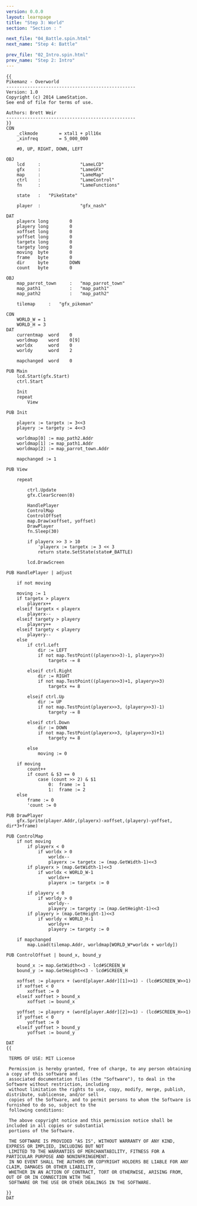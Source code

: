 ```yaml
---
version: 0.0.0
layout: learnpage
title: "Step 3: World"
section: "Section : "

next_file: "04_Battle.spin.html"
next_name: "Step 4: Battle"

prev_file: "02_Intro.spin.html"
prev_name: "Step 2: Intro"
---
```


    {{
    Pikemanz - Overworld
    -------------------------------------------------
    Version: 1.0
    Copyright (c) 2014 LameStation.
    See end of file for terms of use.

    Authors: Brett Weir
    -------------------------------------------------
    }}
    CON
        _clkmode        = xtal1 + pll16x
        _xinfreq        = 5_000_000

        #0, UP, RIGHT, DOWN, LEFT

    OBJ
        lcd     :               "LameLCD"
        gfx     :               "LameGFX"
        map     :               "LameMap"
        ctrl    :               "LameControl"
        fn      :               "LameFunctions"

        state   :   "PikeState"

        player  :               "gfx_nash"

    DAT
        playerx long        0
        playery long        0
        xoffset long        0
        yoffset long        0
        targetx long        0
        targety long        0
        moving  byte        0
        frame   byte        0
        dir     byte        DOWN
        count   byte        0

    OBJ
        map_parrot_town     :   "map_parrot_town"
        map_path1           :   "map_path1"
        map_path2           :   "map_path2"

        tilemap     :   "gfx_pikeman"

    CON
        WORLD_W = 1
        WORLD_H = 3
    DAT
        currentmap  word    0
        worldmap    word    0[9]
        worldx      word    0
        worldy      word    2

        mapchanged  word    0

    PUB Main
        lcd.Start(gfx.Start)
        ctrl.Start

        Init
        repeat
            View

    PUB Init

        playerx := targetx := 3<<3
        playery := targety := 4<<3

        worldmap[0] := map_path2.Addr
        worldmap[1] := map_path1.Addr
        worldmap[2] := map_parrot_town.Addr

        mapchanged := 1

    PUB View

        repeat

            ctrl.Update
            gfx.ClearScreen(0)

            HandlePlayer
            ControlMap
            ControlOffset
            map.Draw(xoffset, yoffset)
            DrawPlayer
            fn.Sleep(30)

            if playerx >> 3 > 10
                'playerx := targetx := 3 << 3
                return state.SetState(state#_BATTLE)

            lcd.DrawScreen

    PUB HandlePlayer | adjust

        if not moving

        moving := 1
        if targetx > playerx
            playerx++
        elseif targetx < playerx
            playerx--
        elseif targety > playery
            playery++
        elseif targety < playery
            playery--
        else
            if ctrl.Left
                dir := LEFT
                if not map.TestPoint((playerx>>3)-1, playery>>3)
                    targetx -= 8

            elseif ctrl.Right
                dir := RIGHT
                if not map.TestPoint((playerx>>3)+1, playery>>3)
                    targetx += 8

            elseif ctrl.Up
                dir := UP
                if not map.TestPoint(playerx>>3, (playery>>3)-1)
                    targety -= 8

            elseif ctrl.Down
                dir := DOWN
                if not map.TestPoint(playerx>>3, (playery>>3)+1)
                    targety += 8

            else
                moving := 0

        if moving
            count++
            if count & $3 == 0
                case (count >> 2) & $1
                    0:  frame := 1
                    1:  frame := 2
        else
            frame := 0
            'count := 0

    PUB DrawPlayer
        gfx.Sprite(player.Addr,(playerx)-xoffset,(playery)-yoffset, dir*3+frame)

    PUB ControlMap
        if not moving
            if playerx < 0
                if worldx > 0
                    worldx--
                    playerx := targetx := (map.GetWidth-1)<<3
            if playerx > (map.GetWidth-1)<<3
                if worldx < WORLD_W-1
                    worldx++
                    playerx := targetx := 0

            if playery < 0
                if worldy > 0
                    worldy--
                    playery := targety := (map.GetHeight-1)<<3
            if playery > (map.GetHeight-1)<<3
                if worldy < WORLD_H-1
                    worldy++
                    playery := targety := 0

        if mapchanged
            map.Load(tilemap.Addr, worldmap[WORLD_W*worldx + worldy])

    PUB ControlOffset | bound_x, bound_y

        bound_x := map.GetWidth<<3 - lcd#SCREEN_W
        bound_y := map.GetHeight<<3 - lcd#SCREEN_H

        xoffset := playerx + (word[player.Addr][1]>>1) - (lcd#SCREEN_W>>1)
        if xoffset < 0
            xoffset := 0
        elseif xoffset > bound_x
            xoffset := bound_x

        yoffset := playery + (word[player.Addr][2]>>1) - (lcd#SCREEN_H>>1)
        if yoffset < 0
            yoffset := 0
        elseif yoffset > bound_y
            yoffset := bound_y

    DAT
    {{

     TERMS OF USE: MIT License

     Permission is hereby granted, free of charge, to any person obtaining a copy of this software and
     associated documentation files (the "Software"), to deal in the Software without restriction, including
     without limitation the rights to use, copy, modify, merge, publish, distribute, sublicense, and/or sell
     copies of the Software, and to permit persons to whom the Software is furnished to do so, subject to the
     following conditions:

     The above copyright notice and this permission notice shall be included in all copies or substantial
     portions of the Software.

     THE SOFTWARE IS PROVIDED "AS IS", WITHOUT WARRANTY OF ANY KIND, EXPRESS OR IMPLIED, INCLUDING BUT NOT
     LIMITED TO THE WARRANTIES OF MERCHANTABILITY, FITNESS FOR A PARTICULAR PURPOSE AND NONINFRINGEMENT.
     IN NO EVENT SHALL THE AUTHORS OR COPYRIGHT HOLDERS BE LIABLE FOR ANY CLAIM, DAMAGES OR OTHER LIABILITY,
     WHETHER IN AN ACTION OF CONTRACT, TORT OR OTHERWISE, ARISING FROM, OUT OF OR IN CONNECTION WITH THE
     SOFTWARE OR THE USE OR OTHER DEALINGS IN THE SOFTWARE.

    }}
    DAT

